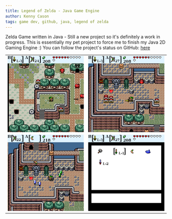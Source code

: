 ```yaml
---
title: Legend of Zelda - Java Game Engine
author: Kenny Cason
tags: game dev, github, java, legend of zelda
---
```


Zelda Game written in Java - Still a new project so it's definitely a work in progress.
This is essentially my pet project to force me to finish my Java 2D Gaming Engine :)
You can follow the project's status on GitHub: <a href="https://github.com/kennycason/java_games/" target="_blank">here</a>

<table width="600px">
    <tr>
        <td>
            <img src="/images/zelda/zelda8.png" width="350px"/>
        </td>
        <td>
            <img src="/images/zelda/zelda5.png" width="350px"/>
        </td>
    </tr>
    <tr>
        <td>
            <img src="/images/zelda/zelda7.png" width="350px"/>
        </td>
        <td>
            <img src="/images/zelda/zelda6.png" width="350px"/>
        </td>
    </tr>
</table>